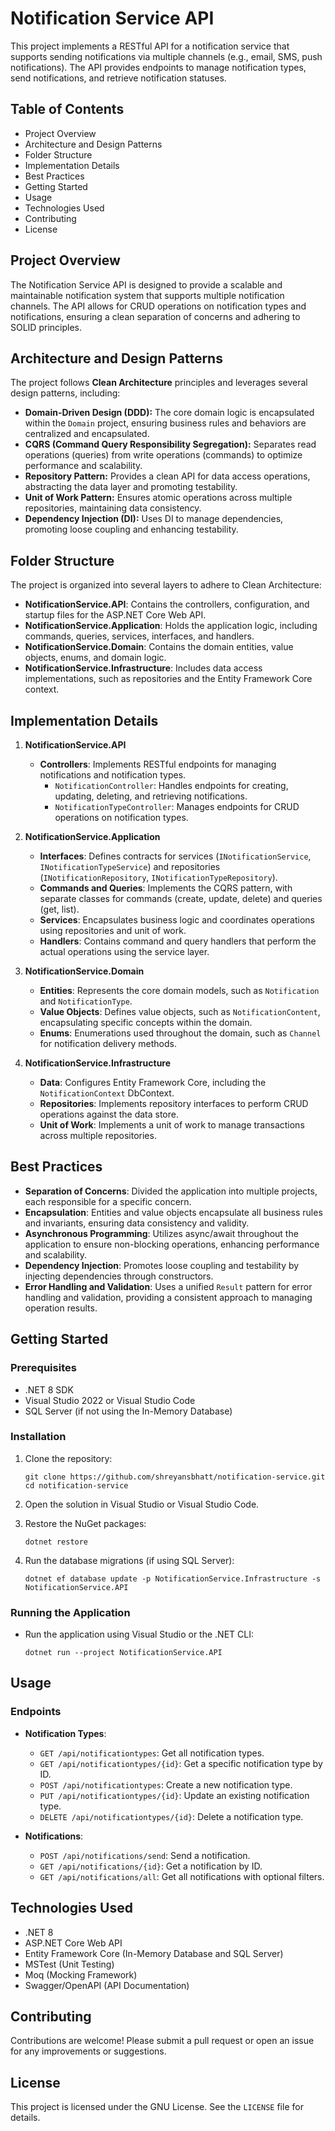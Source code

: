 # Notification Service API

This project implements a RESTful API for a notification service that supports sending notifications via multiple channels (e.g., email, SMS, push notifications). The API provides endpoints to manage notification types, send notifications, and retrieve notification statuses.

## Table of Contents

- Project Overview
- Architecture and Design Patterns
- Folder Structure
- Implementation Details
- Best Practices
- Getting Started
- Usage
- Technologies Used
- Contributing
- License

## Project Overview

The Notification Service API is designed to provide a scalable and maintainable notification system that supports multiple notification channels. The API allows for CRUD operations on notification types and notifications, ensuring a clean separation of concerns and adhering to SOLID principles.

## Architecture and Design Patterns

The project follows **Clean Architecture** principles and leverages several design patterns, including:

- **Domain-Driven Design (DDD):** The core domain logic is encapsulated within the `Domain` project, ensuring business rules and behaviors are centralized and encapsulated.
- **CQRS (Command Query Responsibility Segregation):** Separates read operations (queries) from write operations (commands) to optimize performance and scalability.
- **Repository Pattern:** Provides a clean API for data access operations, abstracting the data layer and promoting testability.
- **Unit of Work Pattern:** Ensures atomic operations across multiple repositories, maintaining data consistency.
- **Dependency Injection (DI):** Uses DI to manage dependencies, promoting loose coupling and enhancing testability.

## Folder Structure

The project is organized into several layers to adhere to Clean Architecture:

- **NotificationService.API**: Contains the controllers, configuration, and startup files for the ASP.NET Core Web API.
- **NotificationService.Application**: Holds the application logic, including commands, queries, services, interfaces, and handlers.
- **NotificationService.Domain**: Contains the domain entities, value objects, enums, and domain logic.
- **NotificationService.Infrastructure**: Includes data access implementations, such as repositories and the Entity Framework Core context.

## Implementation Details

1. **NotificationService.API**

   - **Controllers**: Implements RESTful endpoints for managing notifications and notification types.
     - `NotificationController`: Handles endpoints for creating, updating, deleting, and retrieving notifications.
     - `NotificationTypeController`: Manages endpoints for CRUD operations on notification types.

2. **NotificationService.Application**

   - **Interfaces**: Defines contracts for services (`INotificationService`, `INotificationTypeService`) and repositories (`INotificationRepository`, `INotificationTypeRepository`).
   - **Commands and Queries**: Implements the CQRS pattern, with separate classes for commands (create, update, delete) and queries (get, list).
   - **Services**: Encapsulates business logic and coordinates operations using repositories and unit of work.
   - **Handlers**: Contains command and query handlers that perform the actual operations using the service layer.

3. **NotificationService.Domain**

   - **Entities**: Represents the core domain models, such as `Notification` and `NotificationType`.
   - **Value Objects**: Defines value objects, such as `NotificationContent`, encapsulating specific concepts within the domain.
   - **Enums**: Enumerations used throughout the domain, such as `Channel` for notification delivery methods.

4. **NotificationService.Infrastructure**

   - **Data**: Configures Entity Framework Core, including the `NotificationContext` DbContext.
   - **Repositories**: Implements repository interfaces to perform CRUD operations against the data store.
   - **Unit of Work**: Implements a unit of work to manage transactions across multiple repositories.

## Best Practices

- **Separation of Concerns**: Divided the application into multiple projects, each responsible for a specific concern.
- **Encapsulation**: Entities and value objects encapsulate all business rules and invariants, ensuring data consistency and validity.
- **Asynchronous Programming**: Utilizes async/await throughout the application to ensure non-blocking operations, enhancing performance and scalability.
- **Dependency Injection**: Promotes loose coupling and testability by injecting dependencies through constructors.
- **Error Handling and Validation**: Uses a unified `Result` pattern for error handling and validation, providing a consistent approach to managing operation results.

## Getting Started

### Prerequisites

- .NET 8 SDK
- Visual Studio 2022 or Visual Studio Code
- SQL Server (if not using the In-Memory Database)

### Installation

1. Clone the repository:

   ```
   git clone https://github.com/shreyansbhatt/notification-service.git
   cd notification-service
   ```

2. Open the solution in Visual Studio or Visual Studio Code.

3. Restore the NuGet packages:

   ```
   dotnet restore
   ```

4. Run the database migrations (if using SQL Server):

   ```
   dotnet ef database update -p NotificationService.Infrastructure -s NotificationService.API
   ```

### Running the Application

- Run the application using Visual Studio or the .NET CLI:

  ```
  dotnet run --project NotificationService.API
  ```

## Usage

### Endpoints

- **Notification Types**:
  - `GET /api/notificationtypes`: Get all notification types.
  - `GET /api/notificationtypes/{id}`: Get a specific notification type by ID.
  - `POST /api/notificationtypes`: Create a new notification type.
  - `PUT /api/notificationtypes/{id}`: Update an existing notification type.
  - `DELETE /api/notificationtypes/{id}`: Delete a notification type.

- **Notifications**:
  - `POST /api/notifications/send`: Send a notification.
  - `GET /api/notifications/{id}`: Get a notification by ID.
  - `GET /api/notifications/all`: Get all notifications with optional filters.

## Technologies Used

- .NET 8
- ASP.NET Core Web API
- Entity Framework Core (In-Memory Database and SQL Server)
- MSTest (Unit Testing)
- Moq (Mocking Framework)
- Swagger/OpenAPI (API Documentation)

## Contributing

Contributions are welcome! Please submit a pull request or open an issue for any improvements or suggestions.

## License

This project is licensed under the GNU License. See the `LICENSE` file for details.
